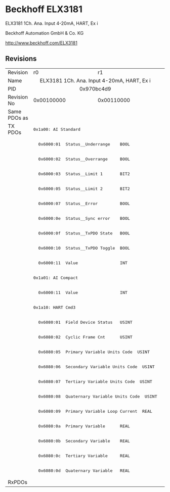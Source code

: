 # Beckhoff ELX3181

ELX3181 1Ch. Ana. Input 4-20mA, HART, Ex i

Beckhoff Automation GmbH & Co. KG

http://www.beckhoff.com/ELX3181

## Revisions
<table>
<tr>
<td>Revision</td>
<td>r0</td>
<td>r1</td>
</tr>
<tr>
<td>Name</td>
<td colspan=2 align="center">ELX3181 1Ch. Ana. Input 4-20mA, HART, Ex i</td>
</tr>
<tr>
<td>PID</td>
<td colspan=2 align="center">0x970bc4d9</td>
</tr>
<tr>
<td>Revision No</td>
<td>0x00100000</td>
<td>0x00110000</td>
</tr>
<tr>
<td>Same PDOs as</td>
<td colspan=2 align="center"></td>
</tr>
<tr>
<td rowspan=24 valign=top>TX PDOs</td>
<td colspan=2 align="left"><pre>0x1a00: AI Standard</pre></td>
<td></td>
</tr>
<tr>
<td colspan=2 align="left"><pre>  0x6000:01  Status__Underrange    BOOL</pre></td>
</tr>
<tr>
<td colspan=2 align="left"><pre>  0x6000:02  Status__Overrange     BOOL</pre></td>
</tr>
<tr>
<td colspan=2 align="left"><pre>  0x6000:03  Status__Limit 1       BIT2</pre></td>
</tr>
<tr>
<td colspan=2 align="left"><pre>  0x6000:05  Status__Limit 2       BIT2</pre></td>
</tr>
<tr>
<td colspan=2 align="left"><pre>  0x6000:07  Status__Error         BOOL</pre></td>
</tr>
<tr>
<td colspan=2 align="left"><pre>  0x6000:0e  Status__Sync error    BOOL</pre></td>
</tr>
<tr>
<td colspan=2 align="left"><pre>  0x6000:0f  Status__TxPDO State   BOOL</pre></td>
</tr>
<tr>
<td colspan=2 align="left"><pre>  0x6000:10  Status__TxPDO Toggle  BOOL</pre></td>
</tr>
<tr>
<td colspan=2 align="left"><pre>  0x6000:11  Value                 INT</pre></td>
</tr>
<tr>
<td colspan=2 align="left"><pre>0x1a01: AI Compact</pre></td>
</tr>
<tr>
<td colspan=2 align="left"><pre>  0x6000:11  Value                 INT</pre></td>
</tr>
<tr>
<td colspan=2 align="left"><pre>0x1a10: HART Cmd3</pre></td>
</tr>
<tr>
<td colspan=2 align="left"><pre>  0x6080:01  Field Device Status   USINT</pre></td>
</tr>
<tr>
<td colspan=2 align="left"><pre>  0x6080:02  Cyclic Frame Cnt      USINT</pre></td>
</tr>
<tr>
<td colspan=2 align="left"><pre>  0x6080:05  Primary Variable Units Code  USINT</pre></td>
</tr>
<tr>
<td colspan=2 align="left"><pre>  0x6080:06  Secondary Variable Units Code  USINT</pre></td>
</tr>
<tr>
<td colspan=2 align="left"><pre>  0x6080:07  Tertiary Variable Units Code  USINT</pre></td>
</tr>
<tr>
<td colspan=2 align="left"><pre>  0x6080:08  Quaternary Variable Units Code  USINT</pre></td>
</tr>
<tr>
<td colspan=2 align="left"><pre>  0x6080:09  Primary Variable Loop Current  REAL</pre></td>
</tr>
<tr>
<td colspan=2 align="left"><pre>  0x6080:0a  Primary Variable      REAL</pre></td>
</tr>
<tr>
<td colspan=2 align="left"><pre>  0x6080:0b  Secondary Variable    REAL</pre></td>
</tr>
<tr>
<td colspan=2 align="left"><pre>  0x6080:0c  Tertiary Variable     REAL</pre></td>
</tr>
<tr>
<td colspan=2 align="left"><pre>  0x6080:0d  Quaternary Variable   REAL</pre></td>
</tr>
<tr>
<td>RxPDOs</td>
<td colspan=2 align="left"></td>
</tr>
</table>

